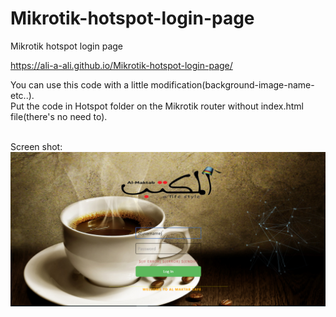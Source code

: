# Mikrotik-hotspot-login-page
Mikrotik hotspot login page

https://ali-a-ali.github.io/Mikrotik-hotspot-login-page/

You can use this code with a little modification(background-image-name-etc..).
<BR>Put the code in Hotspot folder on the Mikrotik router without index.html file(there's no need to).

<BR>Screen shot:
<BR><img src=hotspot.png/>

